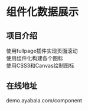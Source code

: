 # 组件化数据展示  
## 项目介绍
使用fullpage插件实现页面滚动  
使用组件化构建各个图标  
使用CSS3和Canvas绘制图标  
## 在线地址
demo.ayabala.com/component